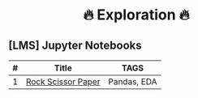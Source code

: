 <h1 align="center">
  🔥 Exploration 🔥
</h1>

## [LMS] Jupyter Notebooks
|  #  | Title  | TAGS |
| :-: | :---:  | :--: | 
|  1  |[Rock Scissor Paper](Exploration/02_rock_scissor_paper.ipynb) | Pandas, EDA | 